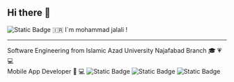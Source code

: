 ## Hi there 👋
<img alt="Static Badge" src="https://img.shields.io/badge/wellcome%20to%20my%20github%20page-brightgreen?style=flat&labelColor=red&color=red">
🇮🇷  I`m mohammad jalali !
<hr/>
Software Engineering from Islamic Azad University Najafabad Branch 🎓 💗 💻 <br/>
Mobile App Developer 📱 💻
 <img alt="Static Badge" src="https://img.shields.io/badge/follow%20me%20on%20-brightgreen?style=flat&labelColor=pink&color=green">
 <a href="https://github.com/mmoojj"
<img alt="Static Badge" src="https://img.shields.io/badge/GitHub%20-brightgreen?style=flat&color=grey">
 </a>
<img alt="Static Badge" src="https://img.shields.io/badge/LinkedIn%20-brightgreen?style=flat&color=blue&link=http%3A%2F%2Fwww.linkedin.com%2Fin%2Fmohammad-jalali-448a57205">
<img alt="Static Badge" src="https://img.shields.io/badge/See%20My%20Cv%20-brightgreen?style=flat&color=red&link=www.gettoknowme.ir">



